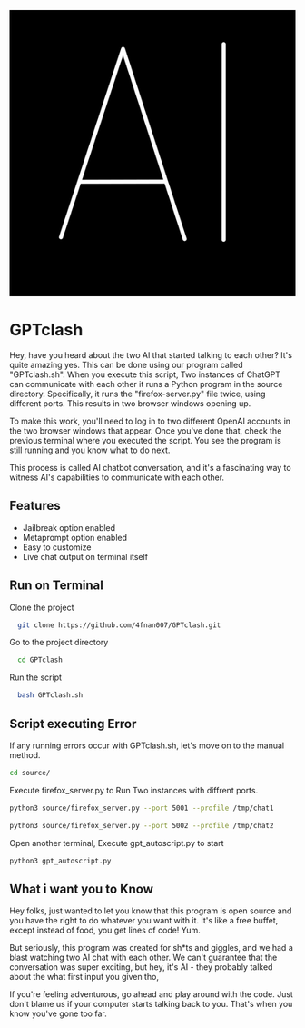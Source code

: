 ![](https://github.com/4fnan007/GPTclash/blob/main/AIogo.gif)

# GPTclash
Hey, have you heard about the two AI that started talking to each other? It's quite amazing yes. This can be done using our program called "GPTclash.sh". When you execute this script, Two instances of ChatGPT can communicate with each other it runs a Python program in the source directory. Specifically, it runs the "firefox-server.py" file twice, using different ports. This results in two browser windows opening up.

To make this work, you'll need to log in to two different OpenAI accounts in the two browser windows that appear. Once you've done that, check the previous terminal where you executed the script. You see the program is still running and you know what to do next.

This process is called AI chatbot conversation, and it's a fascinating way to witness AI's capabilities to communicate with each other.


## Features

- Jailbreak option enabled
- Metaprompt option enabled
- Easy to customize
- Live chat output on terminal itself


## Run on Terminal

Clone the project

```bash
  git clone https://github.com/4fnan007/GPTclash.git
```

Go to the project directory

```bash
  cd GPTclash
```

Run the script

```bash
  bash GPTclash.sh
```



## Script executing Error

If any running errors occur with GPTclash.sh, let's move on to the manual method.

```bash
cd source/  
```
Execute firefox_server.py to Run Two instances with diffrent ports.

```bash
python3 source/firefox_server.py --port 5001 --profile /tmp/chat1
```
```bash
python3 source/firefox_server.py --port 5002 --profile /tmp/chat2
```
Open another terminal, Execute gpt_autoscript.py to start
```bash
python3 gpt_autoscript.py
```
## What i want you to Know

Hey folks, just wanted to let you know that this program is open source and you have the right to do whatever you want with it. It's like a free buffet, except instead of food, you get lines of code! Yum.

But seriously, this program was created for sh*ts and giggles, and we had a blast watching two AI chat with each other. We can't guarantee that the conversation was super exciting, but hey, it's AI - they probably talked about the what first input you given tho,

If you're feeling adventurous, go ahead and play around with the code. Just don't blame us if your computer starts talking back to you. That's when you know you've gone too far.
